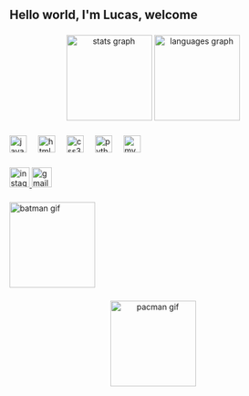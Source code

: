 <h2 align="left">Hello world, I'm Lucas, welcome</h2>

###

<div align="center">
  <img src="https://github-readme-stats.vercel.app/api?username=nekashiii&hide_title=false&hide_rank=false&show_icons=true&include_all_commits=true&count_private=true&disable_animations=false&theme=dracula&locale=en&hide_border=false" height="150" alt="stats graph" />
  <img src="https://github-readme-stats.vercel.app/api/top-langs?username=nekashiii&locale=en&hide_title=false&layout=compact&card_width=320&langs_count=5&theme=dracula&hide_border=false&cache_seconds=86400" height="150" alt="languages graph" />
</div>

###

<div align="left">
  <img src="https://cdn.jsdelivr.net/gh/devicons/devicon/icons/javascript/javascript-original.svg" height="30" alt="javascript logo" />
  <img width="12" />
  <img src="https://cdn.jsdelivr.net/gh/devicons/devicon/icons/html5/html5-original.svg" height="30" alt="html5 logo" />
  <img width="12" />
  <img src="https://cdn.jsdelivr.net/gh/devicons/devicon/icons/css3/css3-original.svg" height="30" alt="css3 logo" />
  <img width="12" />
  <img src="https://cdn.jsdelivr.net/gh/devicons/devicon/icons/python/python-original.svg" height="30" alt="python logo" />
  <img width="12" />
  <img src="https://cdn.jsdelivr.net/gh/devicons/devicon/icons/mysql/mysql-original.svg" height="30" alt="mysql logo" />
</div>

###

<div align="left">
  <a href="https://www.instagram.com/forwhatlucas_?igsh=YTE4YzVsZnRiNXY%3D&utm_source=qr" target="_blank">
    <img src="https://img.shields.io/static/v1?message=Instagram&logo=instagram&label=&color=E4405F&logoColor=white&labelColor=&style=for-the-badge" height="35" alt="instagram logo" />
  </a>
  <a href="mailto:lucashenriquexyz2@gmail.com" target="_blank">
    <img src="https://img.shields.io/static/v1?message=Gmail&logo=gmail&label=&color=EA4335&logoColor=white&labelColor=&style=for-the-badge" height="35" alt="gmail logo" />
  </a>
</div>

###

<div align="left">
  <img src="https://pa1.aminoapps.com/6495/e2f069acd12ec85e306a9b843aa617f30f58ab22_hq.gif" height="150" alt="batman gif" />
</div>

###

<div align="center">
  <img src="https://media.giphy.com/media/3o6ZtpxSZbQRRnwCKQ/giphy.gif" height="150" alt="pacman gif" />
</div>
